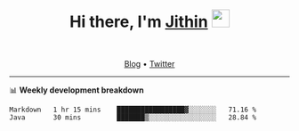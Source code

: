 <h1 align="center">Hi there, I'm <a href="https://jithset.github.io/" target="_blank">Jithin</a> <img
src="https://github.com/blackcater/blackcater/raw/main/images/Hi.gif" height="32" /></h1>

<br />

<p align="center">
  <a href="https://jithset.github.io">Blog</a> •
  <a href="https://twitter.com/jithset">Twitter</a>
</p>

---

📊 **Weekly development breakdown**

<!--START_SECTION:waka-->

```text
Markdown   1 hr 15 mins    █████████████████▓░░░░░░░   71.16 %
Java       30 mins         ███████▒░░░░░░░░░░░░░░░░░   28.84 %
```

<!--END_SECTION:waka-->

